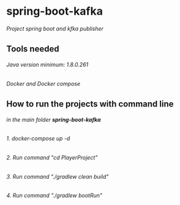 # spring-boot-kafka
###### Project spring boot and kfka publisher
## Tools needed
###### Java version minimum: 1.8.0.261
###### Docker and Docker compose

##  How to run the projects with command line
###### in the main folder  **spring-boot-kafka**
###### 1. docker-compose up -d
###### 2. Run command "cd PlayerProject"
###### 3. Run command "./gradlew clean build"
###### 4. Run command "./gradlew bootRun"



